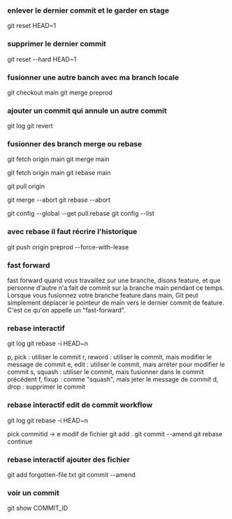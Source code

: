 
### enlever le dernier commit et le garder en stage
git reset HEAD~1

### supprimer le dernier commit 
git reset --hard HEAD~1

### fusionner une autre banch avec ma branch locale
git checkout main
git merge preprod

### ajouter un commit qui annule un autre commit
git log
git revert <commit-hash>


### fusionner des branch merge ou rebase

git fetch origin main
git merge main

git fetch origin main
git rebase main

git pull origin <branch-name>

git merge --abort
git rebase --abort

git config --global --get pull.rebase
git config --list

### avec rebase il faut récrire l'historique
git push origin preprod --force-with-lease


### fast forward
fast forward quand vous travaillez sur une branche, disons feature, et que personne d'autre n'a fait de commit sur la branche main pendant ce temps. Lorsque vous fusionnez votre branche feature dans main, Git peut simplement déplacer le pointeur de main vers le dernier commit de feature. C'est ce qu'on appelle un "fast-forward".

### rebase interactif 
git log 
git rebase -i HEAD~n

p, pick : utiliser le commit
r, reword : utiliser le commit, mais modifier le message de commit
e, edit : utiliser le commit, mais arrêter pour modifier le commit
s, squash : utiliser le commit, mais fusionner dans le commit précédent
f, fixup : comme "squash", mais jeter le message de commit
d, drop : supprimer le commit


### rebase interactif edit de commit workflow
git log 
git rebase -i HEAD~n


pick commitid -> e
modif de fichier
git add .
git commit --amend
git rebase continue



### rebase interactif ajouter des fichier
git add forgotten-file.txt
git commit --amend


### voir un commit 
git show COMMIT_ID



